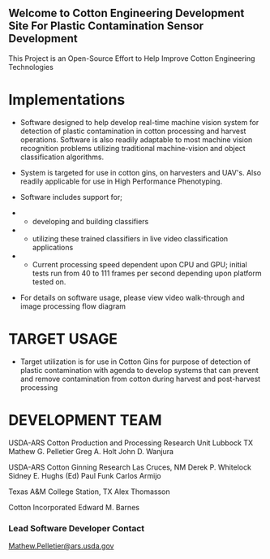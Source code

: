 ## Welcome to Cotton Engineering Development Site For Plastic Contamination Sensor Development

This Project is an Open-Source Effort to Help Improve Cotton Engineering Technologies

# Implementations
- Software designed to help develop real-time machine vision system for detection of plastic contamination in cotton processing and harvest operations.  Software is also readily adaptable to most machine vision recognition problems utilizing traditional machine-vision and object classification algorithms.
- System is targeted for use in cotton gins, on harvesters and UAV's.  Also readily applicable for use in High Performance Phenotyping.

- Software includes support for;
- - developing and building classifiers 
- - utilizing these trained classifiers in live video classification applications
- - Current processing speed dependent upon CPU and GPU; initial tests run from 40 to 111 frames per second depending upon platform tested on.

- For details on software usage, please view video walk-through and image processing flow diagram

# TARGET USAGE
- Target utilization is for use in Cotton Gins for purpose of detection of plastic contamination with agenda to develop systems that can prevent and remove contamination from cotton during harvest and post-harvest processing

# DEVELOPMENT TEAM

USDA-ARS Cotton Production and Processing Research Unit
Lubbock TX
Mathew G. Pelletier
Greg A. Holt
John D. Wanjura

USDA-ARS Cotton Ginning Research
Las Cruces, NM
Derek P. Whitelock
Sidney E. Hughs (Ed)
Paul Funk
Carlos Armijo

Texas A&M 
College Station, TX
Alex Thomasson

Cotton Incorporated
Edward M. Barnes


### Lead Software Developer Contact
Mathew.Pelletier@ars.usda.gov

